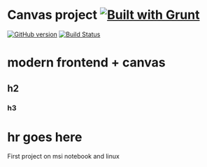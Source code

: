 # Canvas project [![Built with Grunt](https://cdn.gruntjs.com/builtwith.png)](http://gruntjs.com/)

[![GitHub version](https://badge.fury.io/gh/kirill-sokolov%2Fcanvas-test.svg)](http://badge.fury.io/gh/kirill-sokolov%2Fcanvas-test)
[![Build Status](https://travis-ci.org/kirill-sokolov/canvas-test.svg?branch=master)](https://travis-ci.org/kirill-sokolov/canvas-test)

# modern frontend + canvas

## h2

### h3


hr goes here
================

First project on msi notebook and linux